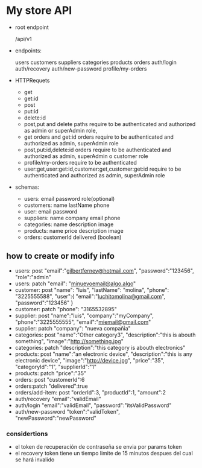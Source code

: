# My store API

- root endpoint

  /api/v1

- endpoints:

  users
  customers
  suppliers
  categories
  products
  orders
  auth/login
  auth/recovery
  auth/new-password
  profile/my-orders

- HTTPRequets

  - get
  - get:id
  - post
  - put:id
  - delete:id
  - post,put and delete paths require to be authenticated and authorized as admin or superAdmin role,
  - get orders and get:id orders require to be authenticated and authorized as admin, superAdmin role
  - post,put:id,delete:id orders require to be authenticated and authorized as admin, superAdmin o customer role
  - profile/my-orders require to be authenticated
  - user:get,user:get:id,customer:get,customer:get:id require to be authenticated and authorized as admin, superAdmin role

- schemas:

  - users:
    email
    password
    role(optional)
  - customers:
    name
    lastName
    phone
  - user:
    email
    password
  - suppliers:
    name
    company
    email
    phone
  - categories:
    name
    description
    image
  - products:
    name
    price
    description
    image
  - orders:
    customerId
    delivered (boolean)

## how to create or modify info

- users: post
  "email":"gilbertferney@hotmail.com",
  "password":"123456",
  "role":"admin"
- users: patch
  "email": "minuevoemail@algo.algo"
- customer: post
  "name": "luis",
  "lastName": "molina",
  "phone": "3225555588",
  "user":{
  "email":"luchitomolina@gmail.com",
  "password":"123456"
  }
- customer: patch
  "phone": "3165532895"
- supplier: post
  "name":"luis",
  "company":"myCompany",
  "phone":"3225555555",
  "email":"miemail@gmail.com"
- supplier: patch
  "company": "nueva compañia"
- categories: post
  "name":"Other category3",
  "description":"this is abouth something",
  "image":"http://something.jpg"
- categories: patch
  "description":"this category is abouth electronics"
- products: post
  "name":"an electronic device",
  "description":"this is any electronic device",
  "image":"http://device.jpg",
  "price":"35",
  "categoryId":"1",
  "supplierId":"1"
- products: patch
  "price":"35"
- orders: post
  "customerId":6
- orders:patch
  "delivered":true
- orders/add-item: post
  "orderId":3,
  "productId":1,
  "amount":2
- auth/recovery
  "email":"validEmail"
- auth/login
  "email":"validEmail",
  "password":"itsValidPassword"
- auth/new-password
  "token":"validToken",
  "newPassword":"newPassword"

### considertions

- el token de recuperación de contraseña se envia por params token
- el recovery token tiene un tiempo limite de 15 minutos despues del cual se hará invalido

